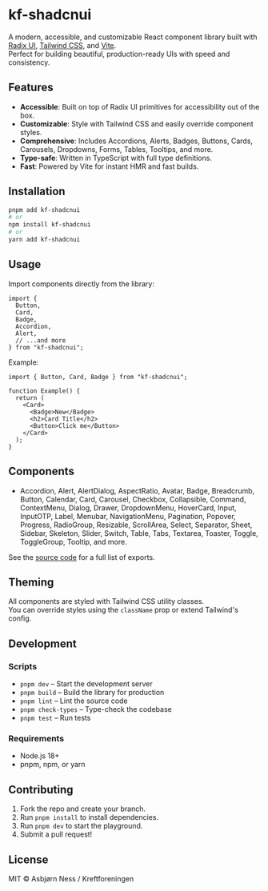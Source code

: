 # kf-shadcnui

A modern, accessible, and customizable React component library built with [Radix UI](https://www.radix-ui.com/), [Tailwind CSS](https://tailwindcss.com/), and [Vite](https://vitejs.dev/).  
Perfect for building beautiful, production-ready UIs with speed and consistency.

## Features

- **Accessible**: Built on top of Radix UI primitives for accessibility out of the box.
- **Customizable**: Style with Tailwind CSS and easily override component styles.
- **Comprehensive**: Includes Accordions, Alerts, Badges, Buttons, Cards, Carousels, Dropdowns, Forms, Tables, Tooltips, and more.
- **Type-safe**: Written in TypeScript with full type definitions.
- **Fast**: Powered by Vite for instant HMR and fast builds.

## Installation

```bash
pnpm add kf-shadcnui
# or
npm install kf-shadcnui
# or
yarn add kf-shadcnui
```

## Usage

Import components directly from the library:

```tsx
import {
  Button,
  Card,
  Badge,
  Accordion,
  Alert,
  // ...and more
} from "kf-shadcnui";
```

Example:

```tsx
import { Button, Card, Badge } from "kf-shadcnui";

function Example() {
  return (
    <Card>
      <Badge>New</Badge>
      <h2>Card Title</h2>
      <Button>Click me</Button>
    </Card>
  );
}
```

## Components

- Accordion, Alert, AlertDialog, AspectRatio, Avatar, Badge, Breadcrumb, Button, Calendar, Card, Carousel, Checkbox, Collapsible, Command, ContextMenu, Dialog, Drawer, DropdownMenu, HoverCard, Input, InputOTP, Label, Menubar, NavigationMenu, Pagination, Popover, Progress, RadioGroup, Resizable, ScrollArea, Select, Separator, Sheet, Sidebar, Skeleton, Slider, Switch, Table, Tabs, Textarea, Toaster, Toggle, ToggleGroup, Tooltip, and more.

See the [source code](./src/lib/main.ts) for a full list of exports.

## Theming

All components are styled with Tailwind CSS utility classes.  
You can override styles using the `className` prop or extend Tailwind's config.

## Development

### Scripts

- `pnpm dev` – Start the development server
- `pnpm build` – Build the library for production
- `pnpm lint` – Lint the source code
- `pnpm check-types` – Type-check the codebase
- `pnpm test` – Run tests

### Requirements

- Node.js 18+
- pnpm, npm, or yarn

## Contributing

1. Fork the repo and create your branch.
2. Run `pnpm install` to install dependencies.
3. Run `pnpm dev` to start the playground.
4. Submit a pull request!

## License

MIT © Asbjørn Ness / Kreftforeningen
